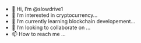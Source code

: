 - 👋 Hi, I’m @slowdrive1
- 👀 I’m interested in cryptocurrency...
- 🌱 I’m currently learning blockchain developement...
- 💞️ I’m looking to collaborate on ...
- 📫 How to reach me ...

<!---
slowdrive1/slowdrive1 is a ✨ special ✨ repository because its `README.md` (this file) appears on your GitHub profile.
You can click the Preview link to take a look at your changes.
--->

